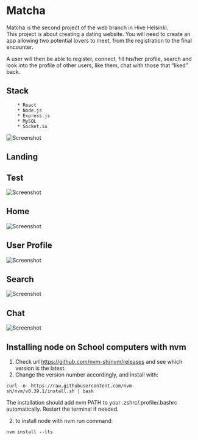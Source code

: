 # Matcha
Matcha is the second project of the web branch in Hive Helsinki.  
This project is about creating a dating website. 
You will need to create an app allowing two potential lovers to meet, 
from the registration to the final encounter.

A user will then be able to register, connect, fill his/her profile, 
search and look into the profile of other users, like them, 
chat with those that “liked” back.

## Stack

```console
	* React
	* Node.js
	* Express.js
	* MySQL
	* Socket.io
```

![Screenshot](images/landing_page.png)
## Landing

## Test
![Screenshot](images/main_page.png)

## Home
![Screenshot](images/main_page.png)
## User Profile
![Screenshot](images/user_profile_page.png)
## Search
![Screenshot](images/search_page.png)
## Chat
![Screenshot](images/chat_page.png)

## Installing node on School computers with nvm

1. Check url https://github.com/nvm-sh/nvm/releases and see which version is the latest.
2. Change the version number accordingly, and install with:
```console
curl -o- https://raw.githubusercontent.com/nvm-sh/nvm/v0.39.1/install.sh | bash
```

The installation should add nvm PATH to your .zshrc/.profile/.bashrc automatically. Restart the terminal if needed.

2. to install node with nvm run command:
```console
nvm install --lts
```
